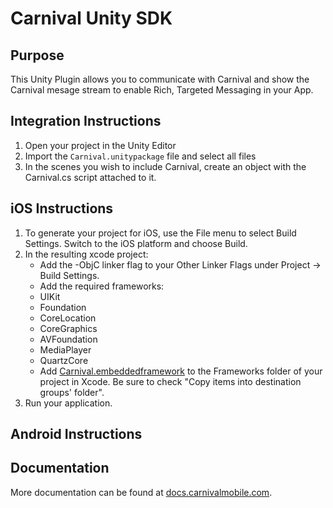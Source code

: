 # Carnival Unity SDK

## Purpose
This Unity Plugin allows you to communicate with Carnival and show the Carnival mesage stream to enable Rich, Targeted Messaging in your App.

## Integration Instructions

1. Open your project in the Unity Editor
2. Import the `Carnival.unitypackage` file and select all files
3. In the scenes you wish to include Carnival, create an object with the Carnival.cs script attached to it. 


## iOS Instructions

1. To generate your project for iOS, use the File menu to select Build Settings. Switch to the iOS platform and choose Build.
2. In the resulting xcode project:
	* Add the -ObjC linker flag to your Other Linker Flags under Project -> Build Settings.
	* Add the required frameworks:
	 * UIKit 
	 * Foundation
	 * CoreLocation
	 * CoreGraphics 
	 * AVFoundation
	 * MediaPlayer
	 * QuartzCore
	* Add [Carnival.embeddedframework](https://github.com/carnivalmobile/carnival-ios-sdk/tree/master/Carnival.embeddedframework) to the Frameworks folder of your project in Xcode. Be sure to check "Copy items into destination groups' folder". 
3. Run your application. 

## Android Instructions


## Documentation

More documentation can be found at [docs.carnivalmobile.com](docs.carnivalmoble.com).
